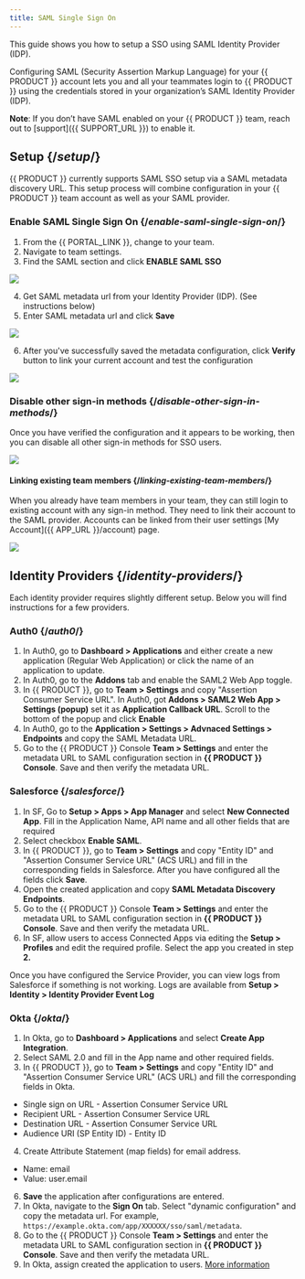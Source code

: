 ```yaml
---
title: SAML Single Sign On
---
```


This guide shows you how to setup a SSO using SAML Identity Provider (IDP).

Configuring SAML (Security Assertion Markup Language) for your {{ PRODUCT }} account lets you and all your teammates login to {{ PRODUCT }} using the credentials stored in your organization’s SAML Identity Provider (IDP).

**Note**: If you don’t have SAML enabled on your {{ PRODUCT }} team, reach out to [support]({{ SUPPORT_URL }}) to enable it.

## Setup {/*setup*/}

{{ PRODUCT }} currently supports SAML SSO setup via a SAML metadata discovery URL. This setup process will combine configuration in your {{ PRODUCT }} team account as well as your SAML provider.

### Enable SAML Single Sign On {/*enable-saml-single-sign-on*/}

1. From the {{ PORTAL_LINK }}, change to your team.
2. Navigate to team settings.
3. Find the SAML section and click **ENABLE SAML SSO**

![](/images/saml/saml1.jpg)

4. Get SAML metadata url from your Identity Provider (IDP). (See instructions below)
5. Enter SAML metadata url and click **Save**

![](/images/saml/saml3.jpg)

6. After you've successfully saved the metadata configuration, click **Verify** button to link your current account and test the configuration

![](/images/saml/saml4.jpg)

### Disable other sign-in methods {/*disable-other-sign-in-methods*/}

Once you have verified the configuration and it appears to be working, then you can disable all other sign-in methods for SSO users.

![](/images/saml/saml5.jpg)

#### Linking existing team members {/*linking-existing-team-members*/}

When you already have team members in your team, they can still login to existing account with any sign-in method. They need to link their account to the SAML provider. Accounts can be linked from their user settings [My Account]({{ APP_URL }}/account) page.

![](/images/saml/saml6.jpg)

## Identity Providers {/*identity-providers*/}

Each identity provider requires slightly different setup. Below you will find instructions for a few providers.

### Auth0 {/*auth0*/}

1. In Auth0, go to **Dashboard > Applications** and either create a new application (Regular Web Application) or click the name of an application to update.
2. In Auth0, go to the **Addons** tab and enable the SAML2 Web App toggle.
3. In {{ PRODUCT }}, go to **Team > Settings** and copy "Assertion Consumer Service URL". In Auth0, got **Addons > SAML2 Web App > Settings (popup)** set it as **Application Callback URL**. Scroll to the bottom of the popup and click **Enable**
4. In Auth0, go to the **Application > Settings > Advnaced Settings > Endpoints** and copy the SAML Metadata URL.
5. Go to the {{ PRODUCT }} Console **Team > Settings** and enter the metadata URL to SAML configuration section in **{{ PRODUCT }} Console**. Save and then verify the metadata URL.

### Salesforce {/*salesforce*/}

1. In SF, Go to **Setup > Apps > App Manager** and select **New Connected App**. Fill in the Application Name, API name and all other fields that are required
2. Select checkbox **Enable SAML**.
3. In {{ PRODUCT }}, go to **Team > Settings** and copy "Entity ID" and "Assertion Consumer Service URL" (ACS URL) and fill in the corresponding fields in Salesforce. After you have configured all the fields click **Save**.
4. Open the created application and copy **SAML Metadata Discovery Endpoints**.
5. Go to the {{ PRODUCT }} Console **Team > Settings** and enter the metadata URL to SAML configuration section in **{{ PRODUCT }} Console**. Save and then verify the metadata URL.
6. In SF, allow users to access Connected Apps via editing the **Setup > Profiles** and edit the required profile. Select the app you created in step **2.**

Once you have configured the Service Provider, you can view logs from Salesforce if something is not working. Logs are available from **Setup > Identity > Identity Provider Event Log**

### Okta {/*okta*/}

1. In Okta, go to **Dashboard > Applications** and select **Create App Integration**.
2. Select SAML 2.0 and fill in the App name and other required fields.
3. In {{ PRODUCT }}, go to **Team > Settings** and copy "Entity ID" and "Assertion Consumer Service URL" (ACS URL) and fill the corresponding fields in Okta.

- Single sign on URL - Assertion Consumer Service URL
- Recipient URL - Assertion Consumer Service URL
- Destination URL - Assertion Consumer Service URL
- Audience URI (SP Entity ID) - Entity ID

4. Create Attribute Statement (map fields) for email address.

- Name: email
- Value: user.email

6. **Save** the application after configurations are entered.
7. In Okta, navigate to the **Sign On** tab. Select "dynamic configuration" and copy the metadata url. For example, `https://example.okta.com/app/XXXXXX/sso/saml/metadata`.
8. Go to the {{ PRODUCT }} Console **Team > Settings** and enter the metadata URL to SAML configuration section in **{{ PRODUCT }} Console**. Save and then verify the metadata URL.
9. In Okta, assign created the application to users. [More information](https://help.okta.com/en/prod/Content/Topics/users-groups-profiles/usgp-assign-apps.htm)
